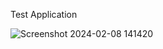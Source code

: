 Test Application

![Screenshot 2024-02-08 141420](https://github.com/roydale/acme-resource/assets/157586512/edab1700-a91e-4bdd-b542-68ac54d9e313)
